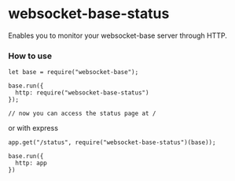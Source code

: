 # websocket-base-status

Enables you to monitor your websocket-base server through HTTP.

### How to use

    let base = require("websocket-base");

    base.run({
      http: require("websocket-base-status")
    });

    // now you can access the status page at /

or with express

    app.get("/status", require("websocket-base-status")(base));

    base.run({
      http: app
    })